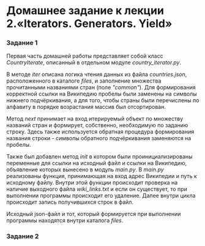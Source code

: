 # Домашнее задание к лекции 2.«Iterators. Generators. Yield»

### Задание 1

Первая часть домашней работы представляет собой класс _CountryIterate_,
описанный в отдельном модуле _country_iterator.py_.

В методе _iter_ описана логика чтения данных из файла _countries.json_, 
расположенного в каталоге _files_, и заполнение множества прочитанными
названиями стран (поле _"common"_). Для формирования корректной ссылки на 
Википедию пробелы были заменены на символы нижнего подчёркивания, а для того,
чтобы страны были перечислены по алфавиту в порядке возрастания массив
был отсортирован.

Метод _next_ принимает на вход итерируемый объект по множеству названий стран
и формирует, собственно, необходимую по заданию строку. Здесь также используется
обратная процедура формирования названия строки - символы обратного подчёркивания
заменяются на пробелы.

Также был добавлен метод _init_ в котором были проинициализированы переменные
для ссылки на исходный файл и ссылки на Википедию, объявление которых вынесено
в модуль _main.py_. В _main.py_ реализованы функция, принимающая на вход
адрес Википедии и путь к исходному файлу. Внутри этой функции происходит
проверка на наличие выходного файла _wiki_links.txt_ и если он существует,
то при выполнении программы происходит его удаление. Далее внутри цикла происходит
запись получившихся строк в файл.

Исходный json-файл и тот, который формируется при выполнении программы находятся
внутри каталога _files_.

### Задание 2